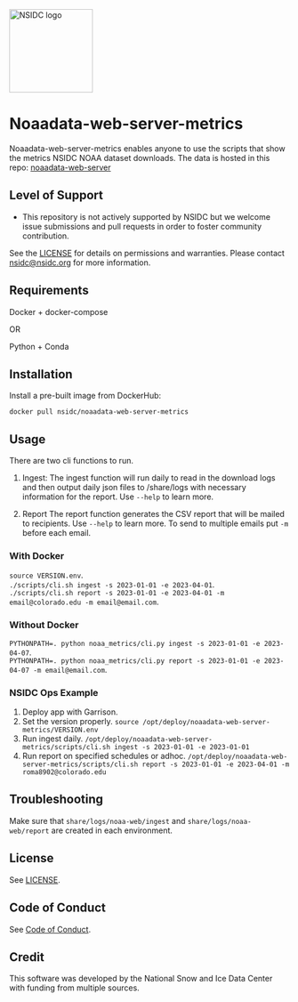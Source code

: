 <img alt="NSIDC logo" src="https://nsidc.org/themes/custom/nsidc/logo.svg" width="150" />


# Noaadata-web-server-metrics

Noaadata-web-server-metrics enables anyone to use the scripts that show the 
metrics NSIDC NOAA dataset downloads. The data is hosted in this repo: [noaadata-web-server](https://github.com/nsidc/noaadata-web-server)

## Level of Support

* This repository is not actively supported by NSIDC but we welcome issue 
  submissions and pull requests in order to foster community contribution.

See the [LICENSE](LICENSE) for details on permissions and warranties. Please 
contact nsidc@nsidc.org for more information.

## Requirements

Docker + docker-compose

OR

Python + Conda

## Installation

Install a pre-built image from DockerHub:

`docker pull nsidc/noaadata-web-server-metrics`

## Usage

There are two cli functions to run.
1. Ingest:
  The ingest function will run daily to read in the download logs and then output daily json files to /share/logs with necessary information for the report. Use `--help` to learn more.

2. Report
  The report function generates the CSV report that will be mailed to recipients. Use `--help` to learn more. To send to multiple emails put `-m` before each email.

### With Docker
`source VERSION.env`.  
`./scripts/cli.sh ingest -s 2023-01-01 -e 2023-04-01`.  
`./scripts/cli.sh report -s 2023-01-01 -e 2023-04-01 -m email@colorado.edu -m email@email.com`. 

###  Without Docker
`PYTHONPATH=. python noaa_metrics/cli.py ingest -s 2023-01-01 -e 2023-04-07`.  
`PYTHONPATH=. python noaa_metrics/cli.py report -s 2023-01-01 -e 2023-04-07 -m email@email.com`. 

### NSIDC Ops Example
1. Deploy app with Garrison. 
2. Set the version properly. `source /opt/deploy/noaadata-web-server-metrics/VERSION.env`
3. Run ingest daily. `/opt/deploy/noaadata-web-server-metrics/scripts/cli.sh ingest -s 2023-01-01 -e 2023-01-01`
4. Run report on specified schedules or adhoc. `/opt/deploy/noaadata-web-server-metrics/scripts/cli.sh report -s 2023-01-01 -e 2023-04-01 -m roma8902@colorado.edu`

## Troubleshooting

Make sure that `share/logs/noaa-web/ingest` and `share/logs/noaa-web/report` are created in each environment.

## License

See [LICENSE](LICENSE).

## Code of Conduct

See [Code of Conduct](CODE_OF_CONDUCT.md).

## Credit

This software was developed by the National Snow and Ice Data Center with 
funding from multiple sources.
